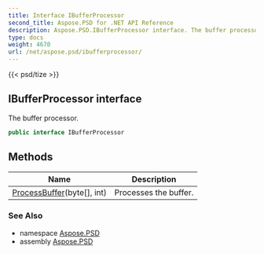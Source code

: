 ```yaml
---
title: Interface IBufferProcessor
second_title: Aspose.PSD for .NET API Reference
description: Aspose.PSD.IBufferProcessor interface. The buffer processor
type: docs
weight: 4670
url: /net/aspose.psd/ibufferprocessor/
---
```

{{< psd/tize >}}
## IBufferProcessor interface

The buffer processor.

```csharp
public interface IBufferProcessor
```

## Methods

| Name | Description |
| --- | --- |
| [ProcessBuffer](../../aspose.psd/ibufferprocessor/processbuffer/)(byte[], int) | Processes the buffer. |

### See Also

* namespace [Aspose.PSD](../../aspose.psd/)
* assembly [Aspose.PSD](../../)


